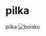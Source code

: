 # pilka
pilka
![boisko](https://user-images.githubusercontent.com/38053146/39407398-cdc1fce6-4bc5-11e8-8c5d-f50e74db4f0d.png)
